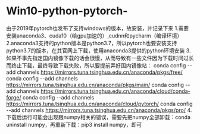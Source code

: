 # Win10-python-pytorch-
由于2019年pytorch也发布了支持windows的版本，故安装，并记录下来
1.需要安装anaconda3、cuda10（给gpu加速的）,cudnn和pycharm（编译环境）
2.anaconda3支持的python版本是python3.7，所以pytorch也要安装支持python3.7的版本，在其官网上下载，使用anaconda3提供的python环境安装
3.如果不事先指定国内镜像下载的话会很慢，从而导致有一些文件因为下载时间过长而终止下载，最终导致下载失败，所以要提前弄好国内镜像站：
conda config --add channels https://mirrors.tuna.tsinghua.edu.cn/anaconda/pkgs/free/
conda config --add channels https://mirrors.tuna.tsinghua.edu.cn/anaconda/pkgs/main/
conda config --add channels https://mirrors.tuna.tsinghua.edu.cn/anaconda/cloud/conda-forge/
conda config --add channels https://mirrors.tuna.tsinghua.edu.cn/anaconda/cloud/pytorch/
conda config --add channels https://mirrors.tuna.tsinghua.edu.cn/anaconda/pkgs/pro/
4.下载后运行可能会出现跟numpy相关的错误，需要先把numpy全部卸载：conda uninstall numpy，再重新下载：pip3 install numpy，即可
